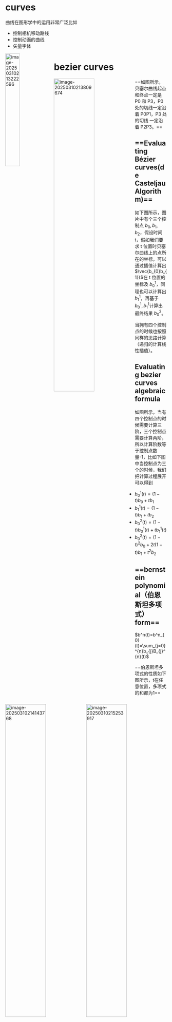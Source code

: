 # curves

曲线在图形学中的运用非常广泛比如

- 控制相机移动路线
- 控制动画的曲线
- 矢量字体

<img src="https://raw.githubusercontent.com/yqm1995/pic_bed/master/images/image-20250310213222596.png" alt="image-20250310213222596" style="width:30%;float:left" />

# bezier curves

<img src="https://raw.githubusercontent.com/yqm1995/pic_bed/master/images/image-20250310213809674.png" alt="image-20250310213809674" style="width:50%;float:left" />

==如图所示，贝塞尔曲线起点和终点一定是 P0 和 P3，P0 处的切线一定沿着 P0P1，P3 处的切线 一定沿着 P2P3。==

## ==Evaluating Bézier curves(de Casteljau Algorithm)==

如下图所示，图片中有个三个控制点 $b_{0},b_{1},b_{2}$，假设时间 t，假如我们要求 t 位置时贝塞尔曲线上的点所在的坐标，可以通过插值计算出 $\vec{b_{0}b_{1}}$在 t 位置的坐标及 $b^1_{0}$，同理也可以计算出 $b^1_{1}$，再基于 $b^1_{0},b^1_{1}$计算出最终结果 $b^2_{0}$。

<img src="https://raw.githubusercontent.com/yqm1995/pic_bed/master/images/image-20250310214143768.png" alt="image-20250310214143768" style="width:50%;float:left" />

当拥有四个控制点的时候也按照同样的思路计算（递归的计算线性插值）。

<img src="https://raw.githubusercontent.com/yqm1995/pic_bed/master/images/image-20250310215253917.png" alt="image-20250310215253917" style="width:50%;float:left" />

## Evaluating bezier curves algebraic formula

<img src="https://raw.githubusercontent.com/yqm1995/pic_bed/master/images/image-20250310215519537.png" alt="image-20250310215519537" style="width:50%;float:left" />

如图所示，当有四个控制点的时候需要计算三阶，三个控制点需要计算两阶，所以计算阶数等于控制点数量-1，比如下图中当控制点为三个的时候，我们把计算过程展开可以得到

- $b^1_{0}(t)=(1-t)b_{0}+tb_{1}$
- $b^1_{1}(t)=(1-t)b_{1}+tb_{2}$
- $b^2_{0}(t)=(1-t)b^1_{0}(t)+tb^1_{1}(t)$
- $b^2_{0}(t)=(1-t)^2b_{0}+2t(1-t)b_{1}+t^2b_{2}$

<img src="https://raw.githubusercontent.com/yqm1995/pic_bed/master/images/image-20250310220522645.png" alt="image-20250310220522645" style="width:30%;float:left" />

## ==bernstein polynomial（伯恩斯坦多项式）form==

$b^n(t)=b^n_{0}(t)=\sum_{j=0}^{n}b_{j}B_{j}^{n}(t)$

<img src="https://raw.githubusercontent.com/yqm1995/pic_bed/master/images/image-20250310222916631.png" alt="image-20250310222916631" style="width:30%;float:left" />

==伯恩斯坦多项式的性质如下图所示，t在任意位置，多项式的和都为1==

<img src="https://raw.githubusercontent.com/yqm1995/pic_bed/master/images/image-20250310235700509.png" alt="image-20250310235700509" style="width:30%;float:left" />

## Properties of bezier curves

我们以四个控制的贝塞尔曲线为例

- 贝塞尔曲线的开始点和结束点一定分别为 b0 和 b1
- $b^{\prime}(0)=3(b_{1}-b_{0})\\b^{\prime}(1)=3(b_{3}-b_{2})$，简单来说，控制点求导之后跟起始点和结束点相切
- 贝塞尔曲线支持仿射变换，仿射变换后的点计算出来的贝塞尔曲线，和变换前计算后整体仿射变换是一样的，所以我们只需要四个控制点就行了
- Convex hull property（包凸性质），假设四个点用来绘制贝塞尔曲线，贝塞尔曲线的值一定在这四个点组成的四边形内部

## 多控制点的贝塞尔曲线

<img src="https://raw.githubusercontent.com/yqm1995/pic_bed/master/images/image-20250311001746780.png" alt="image-20250311001746780" style="width:40%;float:left" />

当控制点非常多的时候，很难控制曲线的方向。所以在有多个控制点的时候我们这些控制点按照四个一组拆分成多段。

<img src="https://raw.githubusercontent.com/yqm1995/pic_bed/master/images/image-20250311002040872.png" alt="image-20250311002040872" style="width:50%;float:left" />

==因为将贝塞尔曲线拆分成了多段，为了保证多段连续性可以利用贝塞尔曲线的起始点结束点方向向量的性质，只要结束点的向量和下一段的起始点向量一致，且大小一致，就能保证丝滑过渡（导数一致）。==

- C0 连续仅仅是结束点等于起始点
- C1在数值上就是导数连续，切线连续，也就是一阶导数的连续

# splines，B-splines

- Short for basis splines 
- Require more information than Bezier curves 
- Satisfy all important properties that Bézier curves have (i.e.  superset)

# surface

## Bezier surface

==贝塞尔曲线中，四个控制点可以表示一条曲线，当使用贝塞尔曲线的思想表示曲面的时候，使用 4*4=16 个点表示一个曲面。每四个点可以形成一条曲线，四条曲线上的每个点又可以作为控制点形成一个新的曲线，这样就可以得到一个贝塞尔曲面。所以理所当然，我们这个时候就需要两个 t==

<div style="display:flex">
  <img src="https://raw.githubusercontent.com/yqm1995/pic_bed/master/images/image-20250311002725571.png" alt="image-20250311002725571" style="width:50%;" />
  <img src="https://raw.githubusercontent.com/yqm1995/pic_bed/master/images/image-20250311002902532.png" alt="image-20250311002902532" style="width:50%;" />
</div>

